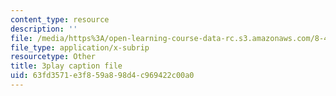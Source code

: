 ```yaml
---
content_type: resource
description: ''
file: /media/https%3A/open-learning-course-data-rc.s3.amazonaws.com/8-421-atomic-and-optical-physics-i-spring-2014/63fd3571e3f859a898d4c969422c00a0_nSxRp52JkKY.vtt
file_type: application/x-subrip
resourcetype: Other
title: 3play caption file
uid: 63fd3571-e3f8-59a8-98d4-c969422c00a0
---
```

